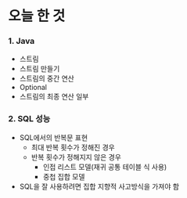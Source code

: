 # 오늘 한 것
### 1. Java
- 스트림
- 스트림 만들기
- 스트림의 중간 연산
- Optional
- 스트림의 최종 연산 일부

### 2. SQL 성능
- SQL에서의 반복문 표현
    - 최대 반복 횟수가 정해진 경우
    - 반복 횟수가 정해지지 않은 경우
        - 인접 리스트 모델(재귀 공통 테이블 식 사용)
        - 중첩 집합 모델
- SQL을 잘 사용하려면 집합 지향적 사고방식을 가져야 함
